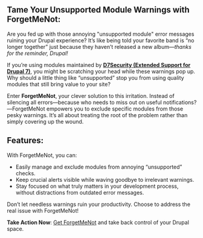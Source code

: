 ## Tame Your Unsupported Module Warnings with ForgetMeNot:

Are you fed up with those annoying "unsupported module" error messages ruining your Drupal experience? It’s like being told your favorite band is “no longer together” just because they haven’t released a new album—*thanks for the reminder, Drupal!*

If you’re using modules maintained by [**D7Security (Extended Support for Drupal 7)**](https://www.d7security.org), you might be scratching your head while these warnings pop up. Why should a little thing like “unsupported” stop you from using quality modules that still bring value to your site?

Enter **ForgetMeNot**, your clever solution to this irritation. Instead of silencing all errors—because who needs to miss out on useful notifications?—ForgetMeNot empowers you to exclude specific modules from those pesky warnings. It’s all about treating the root of the problem rather than simply covering up the wound.

## Features:
With ForgetMeNot, you can:
- Easily manage and exclude modules from annoying “unsupported” checks.
- Keep crucial alerts visible while waving goodbye to irrelevant warnings.
- Stay focused on what truly matters in your development process, without distractions from outdated error messages.

Don’t let needless warnings ruin your productivity. Choose to address the real issue with ForgetMeNot!

**Take Action Now**: [Get ForgetMeNot](https://github.com/AbdullahZubair/ForgetMeNot/releases/latest) and take back control of your Drupal space.

